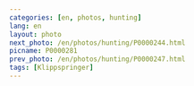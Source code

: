 ```yaml
---
categories: [en, photos, hunting]
lang: en
layout: photo
next_photo: /en/photos/hunting/P0000244.html
picname: P0000281
prev_photo: /en/photos/hunting/P0000247.html
tags: [Klippspringer]
---
```

